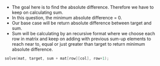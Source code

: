 * The goal here is to find the absolute difference. Therefore we have to keep on calculating sum.
* In this question, the minimum absolute difference = 0.
* Our base case will be return absolute difference between target and sum.
* Sum will be calculating by an recursive format where we choose each row in matrix and keep on adding with previous sum-up elements to reach near to, equal or just greater than target to return minimum absolute difference.

```cpp
solve(mat, target, sum + mat[row][col], row+1);
```
